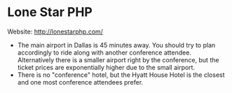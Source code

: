 # Lone Star PHP

Website: http://lonestarphp.com/

- The main airport in Dallas is 45 minutes away. You should try to plan accordingly to ride along with another conference attendee. Alternatively there is a smaller airport right by the conference, but the ticket prices are exponentially higher due to the small airport.
- There is no "conference" hotel, but the Hyatt House Hotel is the closest and one most conference attendees prefer. 
